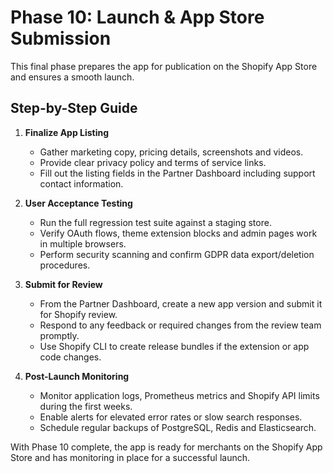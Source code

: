 # Phase 10: Launch & App Store Submission

This final phase prepares the app for publication on the Shopify App Store and ensures a smooth launch.

## Step-by-Step Guide

1. **Finalize App Listing**
   - Gather marketing copy, pricing details, screenshots and videos.
   - Provide clear privacy policy and terms of service links.
   - Fill out the listing fields in the Partner Dashboard including support contact information.

2. **User Acceptance Testing**
   - Run the full regression test suite against a staging store.
   - Verify OAuth flows, theme extension blocks and admin pages work in multiple browsers.
   - Perform security scanning and confirm GDPR data export/deletion procedures.

3. **Submit for Review**
   - From the Partner Dashboard, create a new app version and submit it for Shopify review.
   - Respond to any feedback or required changes from the review team promptly.
   - Use Shopify CLI to create release bundles if the extension or app code changes.

4. **Post-Launch Monitoring**
   - Monitor application logs, Prometheus metrics and Shopify API limits during the first weeks.
   - Enable alerts for elevated error rates or slow search responses.
   - Schedule regular backups of PostgreSQL, Redis and Elasticsearch.

With Phase 10 complete, the app is ready for merchants on the Shopify App Store and has monitoring in place for a successful launch.
